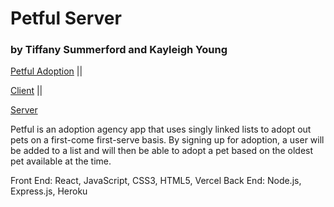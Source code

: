 # Petful Server  
### by Tiffany Summerford and Kayleigh Young   
[Petful Adoption](https://petful-client-peach.vercel.app/) ||

[Client](https://github.com/thinkful-ei-quail/DSA-Petful-Client-kay-tiff) ||

[Server](https://github.com/thinkful-ei-quail/DSA-Petful-Server-Tiff-Kayleigh)  
 

Petful is an adoption agency app that uses singly linked lists to adopt out pets on a first-come first-serve basis. By signing up for adoption, a user will be added to a list and will then be able to adopt a pet based on the oldest pet available at the time.

Front End: React, JavaScript, CSS3, HTML5, Vercel
Back End: Node.js, Express.js, Heroku